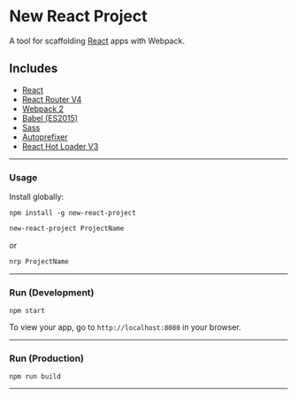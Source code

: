 # New React Project

A tool for scaffolding [React](https://facebook.github.io/react/) apps with Webpack.

## Includes

* [React](https://facebook.github.io/react/)
* [React Router V4](https://github.com/reactjs/react-router)
* [Webpack 2](https://github.com/webpack/webpack)
* [Babel (ES2015)](https://babeljs.io)
* [Sass](https://github.com/jtangelder/sass-loader)
* [Autoprefixer](https://github.com/passy/autoprefixer-loader)
* [React Hot Loader V3](https://github.com/gaearon/react-hot-loader)

___

### Usage

Install globally:

```shell
npm install -g new-react-project
```

```bash
new-react-project ProjectName
```

or

```bash
nrp ProjectName
```

___

### Run (Development)

`npm start`

To view your app, go to `http://localhost:8080` in your browser.
___

### Run (Production)

`npm run build`

___
